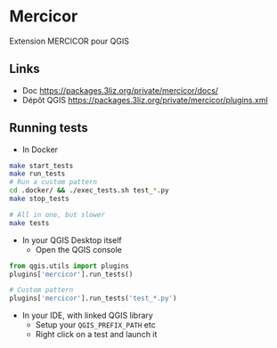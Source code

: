 # Mercicor

Extension MERCICOR pour QGIS

## Links

* Doc https://packages.3liz.org/private/mercicor/docs/
* Dépôt QGIS https://packages.3liz.org/private/mercicor/plugins.xml

## Running tests

* In Docker

```bash
make start_tests
make run_tests
# Run a custom pattern
cd .docker/ && ./exec_tests.sh test_*.py
make stop_tests

# All in one, but slower
make tests
```

* In your QGIS Desktop itself
  * Open the QGIS console

```python
from qgis.utils import plugins
plugins['mercicor'].run_tests()

# Custom pattern
plugins['mercicor'].run_tests('test_*.py')
```

* In your IDE, with linked QGIS library
    * Setup your `QGIS_PREFIX_PATH` etc
    * Right click on a test and launch it
